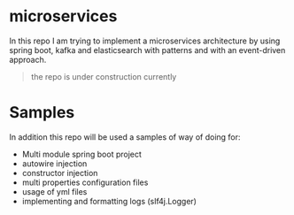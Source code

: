 # microservices

In this repo I am trying to implement a microservices architecture by using spring boot, kafka and elasticsearch with patterns and with an event-driven approach.


> the repo is under construction currently 


Samples
=============

In addition this repo will be used a samples of way of doing for:
- Multi module spring boot project
- autowire injection 
- constructor injection 
- multi properties configuration files
- usage of yml files
- implementing and formatting logs (slf4j.Logger)



